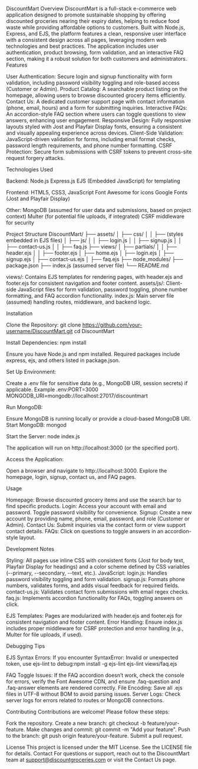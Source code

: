 DiscountMart
Overview
DiscountMart is a full-stack e-commerce web application designed to promote sustainable shopping by offering discounted groceries nearing their expiry dates, helping to reduce food waste while providing affordable options to customers. Built with Node.js, Express, and EJS, the platform features a clean, responsive user interface with a consistent design across all pages, leveraging modern web technologies and best practices. The application includes user authentication, product browsing, form validation, and an interactive FAQ section, making it a robust solution for both customers and administrators.
Features

User Authentication: Secure login and signup functionality with form validation, including password visibility toggling and role-based access (Customer or Admin).
Product Catalog: A searchable product listing on the homepage, allowing users to browse discounted grocery items efficiently.
Contact Us: A dedicated customer support page with contact information (phone, email, hours) and a form for submitting inquiries.
Interactive FAQs: An accordion-style FAQ section where users can toggle questions to view answers, enhancing user engagement.
Responsive Design: Fully responsive layouts styled with Jost and Playfair Display fonts, ensuring a consistent and visually appealing experience across devices.
Client-Side Validation: JavaScript-driven validation for forms, including email format checks, password length requirements, and phone number formatting.
CSRF Protection: Secure form submissions with CSRF tokens to prevent cross-site request forgery attacks.

Technologies Used

Backend:
Node.js
Express.js
EJS (Embedded JavaScript) for templating


Frontend:
HTML5, CSS3, JavaScript
Font Awesome for icons
Google Fonts (Jost and Playfair Display)


Other:
MongoDB (assumed for user data and submissions, based on project context)
Multer (for potential file uploads, if integrated)
CSRF middleware for security



Project Structure
DiscountMart/
├── assets/
│   ├── css/
│   │   ├── (styles embedded in EJS files)
│   ├── js/
│   │   ├── login.js
│   │   ├── signup.js
│   │   ├── contact-us.js
│   │   ├── faq.js
├── views/
│   ├── partials/
│   │   ├── header.ejs
│   │   ├── footer.ejs
│   ├── home.ejs
│   ├── login.ejs
│   ├── signup.ejs
│   ├── contact-us.ejs
│   ├── faq.ejs
├── node_modules/
├── package.json
├── index.js (assumed server file)
└── README.md


views/: Contains EJS templates for rendering pages, with header.ejs and footer.ejs for consistent navigation and footer content.
assets/js/: Client-side JavaScript files for form validation, password toggling, phone number formatting, and FAQ accordion functionality.
index.js: Main server file (assumed) handling routes, middleware, and backend logic.

Installation

Clone the Repository:
git clone https://github.com/your-username/DiscountMart.git
cd DiscountMart


Install Dependencies:
npm install

Ensure you have Node.js and npm installed. Required packages include express, ejs, and others listed in package.json.

Set Up Environment:

Create a .env file for sensitive data (e.g., MongoDB URI, session secrets) if applicable.
Example .env:PORT=3000
MONGODB_URI=mongodb://localhost:27017/discountmart




Run MongoDB:

Ensure MongoDB is running locally or provide a cloud-based MongoDB URI.
Start MongoDB: mongod


Start the Server:
node index.js

The application will run on http://localhost:3000 (or the specified port).

Access the Application:

Open a browser and navigate to http://localhost:3000.
Explore the homepage, login, signup, contact us, and FAQ pages.



Usage

Homepage: Browse discounted grocery items and use the search bar to find specific products.
Login: Access your account with email and password. Toggle password visibility for convenience.
Signup: Create a new account by providing name, phone, email, password, and role (Customer or Admin).
Contact Us: Submit inquiries via the contact form or view support contact details.
FAQs: Click on questions to toggle answers in an accordion-style layout.

Development Notes

Styling: All pages use inline CSS with consistent fonts (Jost for body text, Playfair Display for headings) and a color scheme defined by CSS variables (--primary, --secondary, --text, etc.).
JavaScript:
login.js: Handles password visibility toggling and form validation.
signup.js: Formats phone numbers, validates forms, and adds visual feedback for required fields.
contact-us.js: Validates contact form submissions with email regex checks.
faq.js: Implements accordion functionality for FAQs, toggling answers on click.


EJS Templates: Pages are modularized with header.ejs and footer.ejs for consistent navigation and footer content.
Error Handling: Ensure index.js includes proper middleware for CSRF protection and error handling (e.g., Multer for file uploads, if used).

Debugging Tips

EJS Syntax Errors: If you encounter SyntaxError: Invalid or unexpected token, use ejs-lint to debug:npm install -g ejs-lint
ejs-lint views/faq.ejs


FAQ Toggle Issues: If the FAQ accordion doesn’t work, check the console for errors, verify the Font Awesome CDN, and ensure .faq-question and .faq-answer elements are rendered correctly.
File Encoding: Save all .ejs files in UTF-8 without BOM to avoid parsing issues.
Server Logs: Check server logs for errors related to routes or MongoDB connections.

Contributing
Contributions are welcome! Please follow these steps:

Fork the repository.
Create a new branch: git checkout -b feature/your-feature.
Make changes and commit: git commit -m "Add your feature".
Push to the branch: git push origin feature/your-feature.
Submit a pull request.

License
This project is licensed under the MIT License. See the LICENSE file for details.
Contact
For questions or support, reach out to the DiscountMart team at support@discountgroceries.com or visit the Contact Us page.
